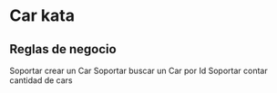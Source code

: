 # Car kata

## Reglas de negocio

Soportar crear un Car
Soportar buscar un Car por Id
Soportar contar cantidad de cars